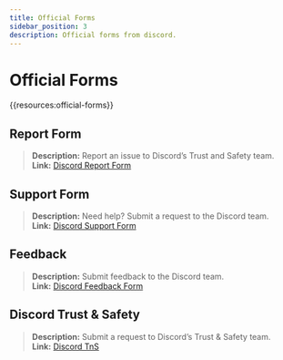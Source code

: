 ```yaml
---
title: Official Forms
sidebar_position: 3
description: Official forms from discord.
---
```


# Official Forms

{{resources:official-forms}}

## **Report Form**

> **Description:** Report an issue to Discord’s Trust and Safety team. <br/>
> **Link:** [Discord Report Form](https://dis.gd/report)

## **Support Form**

> **Description:** Need help? Submit a request to the Discord team. <br/>
> **Link:** [Discord Support Form](https://dis.gd/contact)

## **Feedback**

> **Description:** Submit feedback to the Discord team. <br/>
> **Link:** [Discord Feedback Form](https://dis.gd/feedback)

## **Discord Trust & Safety**

> **Description:** Submit a request to Discord’s Trust & Safety team. <br/>
> **Link:** [Discord TnS](https://dis.gd/request)
